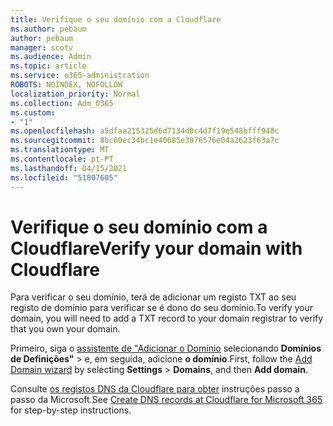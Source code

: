 ```yaml
---
title: Verifique o seu domínio com a Cloudflare
ms.author: pebaum
author: pebaum
manager: scotv
ms.audience: Admin
ms.topic: article
ms.service: o365-administration
ROBOTS: NOINDEX, NOFOLLOW
localization_priority: Normal
ms.collection: Adm_O365
ms.custom:
- "1"
ms.openlocfilehash: a5dfaa215325d6d7134d0c4d7f19e548bfff948c
ms.sourcegitcommit: 8bc60ec34bc1e40685e3976576e04a2623f63a7c
ms.translationtype: MT
ms.contentlocale: pt-PT
ms.lasthandoff: 04/15/2021
ms.locfileid: "51807605"
---
```

# <a name="verify-your-domain-with-cloudflare"></a><span data-ttu-id="e1f5c-102">Verifique o seu domínio com a Cloudflare</span><span class="sxs-lookup"><span data-stu-id="e1f5c-102">Verify your domain with Cloudflare</span></span>

<span data-ttu-id="e1f5c-103">Para verificar o seu domínio, terá de adicionar um registo TXT ao seu registo de domínio para verificar se é dono do seu domínio.</span><span class="sxs-lookup"><span data-stu-id="e1f5c-103">To verify your domain, you will need to add a TXT record to your domain registrar to verify that you own your domain.</span></span> 

<span data-ttu-id="e1f5c-104">Primeiro, siga o [assistente de "Adicionar o Domínio](https://admin.microsoft.com/Adminportal#/Domains) selecionando **Domínios de Definições"** \> e, em seguida, adicione **o domínio**.</span><span class="sxs-lookup"><span data-stu-id="e1f5c-104">First, follow the [Add Domain wizard](https://admin.microsoft.com/Adminportal#/Domains) by selecting **Settings** \> **Domains**, and then **Add domain**.</span></span>
  
<span data-ttu-id="e1f5c-105">Consulte [os registos DNS da Cloudflare para obter](https://docs.microsoft.com/microsoft-365/admin/dns/create-dns-records-at-cloudflare) instruções passo a passo da Microsoft.</span><span class="sxs-lookup"><span data-stu-id="e1f5c-105">See [Create DNS records at Cloudflare for Microsoft 365](https://docs.microsoft.com/microsoft-365/admin/dns/create-dns-records-at-cloudflare) for step-by-step instructions.</span></span>